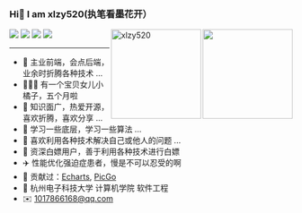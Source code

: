 ### Hi👋 I am xlzy520(执笔看墨花开）

<img align="right" height="160" src="https://github-readme-stats.vercel.app/api?username=xlzy520&show_icons=true&icon_color=fb7299&text_color=fb7299&bg_color=ffffff&hide_title=true" />

<img align="right" height="160" src="https://count.getloli.com/get/@xlzy520" alt="xlzy520" />
<div>
<img aligin="right" src="https://img.shields.io/badge/%E5%A5%B3%E5%84%BF%E5%B0%8F%E6%A9%98%E5%AD%90-5%E4%B8%AA%E6%9C%88%E5%95%A6-orange" />
<img aligin="right" src="https://img.shields.io/badge/npm--downloads-11781-brightgreen" />
  <img aligin="right" src="https://img.shields.io/badge/Bilibili%20fans-200-%23fb7299" />
    <img aligin="right" src="https://img.shields.io/badge/%E5%B0%8F%E7%A8%8B%E5%BA%8F%E7%94%A8%E6%88%B7-1200-brightgreen" />
</div>


---
- :orange_book:  主业前端，会点后端，业余时折腾各种技术 ...
- 👨‍👩‍👧 有一个宝贝女儿小橘子，五个月啦
- :ram:  知识面广，热爱开源，喜欢折腾，喜欢分享 ...
- :hammer:  学习一些底层，学习一些算法 ...
- 🌄 喜欢利用各种技术解决自己或他人的问题 ...
- 💸 资深白嫖用户，善于利用各种技术进行白嫖
- ✈️ 性能优化强迫症患者，慢是不可以忍受的啊
- 💐 贡献过：[Echarts](https://github.com/apache/echarts), [PicGo](https://github.com/Molunerfinn/PicGo)
- 🏫 杭州电子科技大学 计算机学院  软件工程
- ✉️ 1017866168@qq.com

